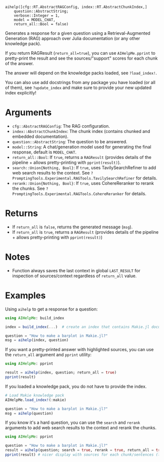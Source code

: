 ```
aihelp([cfg::RT.AbstractRAGConfig, index::RT.AbstractChunkIndex,]
    question::AbstractString;
    verbose::Integer = 1,
    model = MODEL_CHAT,
    return_all::Bool = false)
```

Generates a response for a given question using a Retrieval-Augmented Generation (RAG) approach over Julia documentation (or any other knowledge pack). 

If you return RAGResult (`return_all=true`), you can use `AIHelpMe.pprint` to pretty-print the result and see the sources/"support" scores for each chunk of the answer.

The answer will depend on the knowledge packs loaded, see `?load_index!`.

You can also use add docstrings from any package you have loaded (or all of them), see `?update_index` and make sure to provide your new updated index explicitly!

# Arguments

  * `cfg::AbstractRAGConfig`: The RAG configuration.
  * `index::AbstractChunkIndex`: The chunk index (contains chunked and embedded documentation).
  * `question::AbstractString`: The question to be answered.
  * `model::String`: A chat/generation model used for generating the final response, default is `MODEL_CHAT`.
  * `return_all::Bool`: If `true`, returns a `RAGResult` (provides details of the pipeline + allows pretty-printing with `pprint(result)`).
  * `search::Union{Nothing, Bool}`: If `true`, uses TavilySearchRefiner to add web search results to the context. See `?PromptingTools.Experimental.RAGTools.TavilySearchRefiner` for details.
  * `rerank::Union{Nothing, Bool}`: If `true`, uses CohereReranker to rerank the chunks. See `?PromptingTools.Experimental.RAGTools.CohereReranker` for details.

# Returns

  * If `return_all` is `false`, returns the generated message (`msg`).
  * If `return_all` is `true`, returns a `RAGResult` (provides details of the pipeline + allows pretty-printing with `pprint(result)`)

# Notes

  * Function always saves the last context in global `LAST_RESULT` for inspection of sources/context regardless of `return_all` value.

# Examples

Using `aihelp` to get a response for a question:

```julia
using AIHelpMe: build_index

index = build_index(...)  # create an index that contains Makie.jl documentation (or any loaded package that you have)

question = "How to make a barplot in Makie.jl?"
msg = aihelp(index, question)
```

If you want a pretty-printed answer with highlighted sources, you can use the `return_all` argument and `pprint` utility:

```julia
using AIHelpMe: pprint

result = aihelp(index, question; return_all = true)
pprint(result)
```

If you loaded a knowledge pack, you do not have to provide the index.

```julia
# Load Makie knowledge pack
AIHelpMe.load_index!(:makie)

question = "How to make a barplot in Makie.jl?"
msg = aihelp(question)
```

If you know it's a hard question, you can use the `search` and `rerank` arguments to add web search results to the context and rerank the chunks.

```julia
using AIHelpMe: pprint

question = "How to make a barplot in Makie.jl?"
result = aihelp(question; search = true, rerank = true, return_all = true)
pprint(result) # nicer display with sources for each chunk/sentences (look for square brackets)
```
